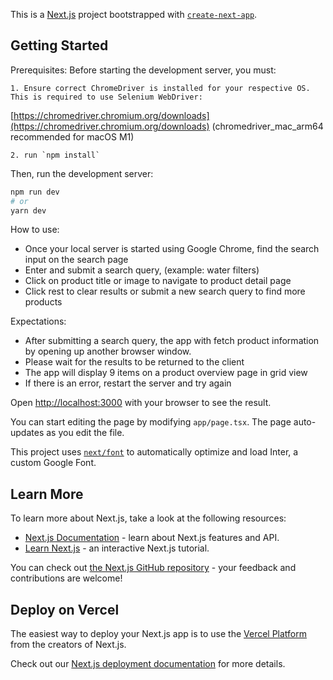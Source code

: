 This is a [Next.js](https://nextjs.org/) project bootstrapped with [`create-next-app`](https://github.com/vercel/next.js/tree/canary/packages/create-next-app).

## Getting Started

Prerequisites:
Before starting the development server, you must:

```
1. Ensure correct ChromeDriver is installed for your respective OS.
This is required to use Selenium WebDriver:
```
[https://chromedriver.chromium.org/downloads](https://chromedriver.chromium.org/downloads)
(chromedriver_mac_arm64 recommended for macOS M1)

```
2. run `npm install`
```

Then, run the development server:

```bash
npm run dev
# or
yarn dev
```

How to use:
- Once your local server is started using Google Chrome, find the search input on the search page
- Enter and submit a search query, (example: water filters)
- Click on product title or image to navigate to product detail page
- Click rest to clear results or submit a new search query to find more products

Expectations:
- After submitting a search query, the app with fetch product information by opening up another browser window.
- Please wait for the results to be returned to the client
- The app will display 9 items on a product overview page in grid view
- If there is an error, restart the server and try again



Open [http://localhost:3000](http://localhost:3000) with your browser to see the result.

You can start editing the page by modifying `app/page.tsx`. The page auto-updates as you edit the file.

This project uses [`next/font`](https://nextjs.org/docs/basic-features/font-optimization) to automatically optimize and load Inter, a custom Google Font.

## Learn More

To learn more about Next.js, take a look at the following resources:

- [Next.js Documentation](https://nextjs.org/docs) - learn about Next.js features and API.
- [Learn Next.js](https://nextjs.org/learn) - an interactive Next.js tutorial.

You can check out [the Next.js GitHub repository](https://github.com/vercel/next.js/) - your feedback and contributions are welcome!

## Deploy on Vercel

The easiest way to deploy your Next.js app is to use the [Vercel Platform](https://vercel.com/new?utm_medium=default-template&filter=next.js&utm_source=create-next-app&utm_campaign=create-next-app-readme) from the creators of Next.js.

Check out our [Next.js deployment documentation](https://nextjs.org/docs/deployment) for more details.
